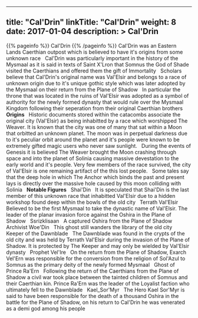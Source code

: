 
---
title: "Cal&#039;Drin"
linkTitle: "Cal&#039;Drin"
weight: 8
date: 2017-01-04
description: >
 Cal&#039;Drin
---

{{% pageinfo %}}
Cal&#039;Drin
{{% /pageinfo %}}
Cal'Drin was an Eastern Lands Caerthian outpost which is believed to have it's origins from some unknown race <span class="line-spacer d-block"> </span> Cal'Drin was particularly important in the history of the Mysmaal as it is said in texts of Saint X'Lron that Somnus the God of Shade visited the Caerthians and offered them the gift of Immortality <span class="line-spacer d-block"> </span> Scholars believe that Cal'Drin's original name was Val'Elsir and belongs to a race of unknown origin due to it's unique gothic style which was later adopted by the Mysmaal on their return from the Plane of Shadow <span class="line-spacer d-block"> </span> In particular the throne that was located in the ruins of Val'Elsir was adopted as a symbol of authority for the newly formed dynasty that would rule over the Mysmaal Kingdom following their seperation from their original Caerthian brothers <span class="line-spacer d-block"> </span> **Origins** <span class="line-spacer d-block"> </span> Historic documents stored within the catacombs associate the original city (Val'Elsir) as being inhabitted by a race which worshipped The Weaver. It is known that the city was one of many that sat within a Moon that orbitted an unknown planet. The moon was in perpetual darkness due to it's peculiar orbit around the planet and it's people were known to be extremely gifted magic users who never saw sunlight. <span class="line-spacer d-block"> </span> During the events of Genesis it is believed The Weaver brought the Moon crashing through space and into the planet of Solinia causing massive devestation to the early world and it's people. Very few members of the race survived, the city of Val'Elsir is one remaining artifact of the this lost people. <span class="line-spacer d-block"> </span> Some tales say that the deep hole in which The Anchor which binds the past and present lays is directly over the massive hole caused by this moon colliding with Solinia <span class="line-spacer d-block"> </span> **Notable Figures** <span class="line-spacer d-block"> </span> Shai'Din <span class="line-spacer d-block"> </span> It is speculated that Shai'Din is the last member of this unknown race that inhabitted Val'Elsir due to a hidden workshop found deep within the bowls of the old city <span class="line-spacer d-block"> </span> Terrath Val'Elsir <span class="line-spacer d-block"> </span> Believed to be the first Mysmaal to take the dynastic name of Val'Elsir. The leader of the planar invasion force against the Oshira in the Plane of Shadow <span class="line-spacer d-block"> </span> Ssrizklisaan <span class="line-spacer d-block"> </span> A captured Oshira from the Plane of Shadow <span class="line-spacer d-block"> </span> Archivist Woe'Din <span class="line-spacer d-block"> </span> This ghost still wanders the library of the old city <span class="line-spacer d-block"> </span> Keeper of the Dawnblade <span class="line-spacer d-block"> </span> The Dawnblade was found in the crypts of the old city and was held by Terrath Val'Elsir during the invasion of the Plane of Shadow. It is protected by The Keeper and may only be wielded by Val'Elsir dynasty <span class="line-spacer d-block"> </span> Prophet Vel'Ire <span class="line-spacer d-block"> </span> On the return from the Plane of Shadow, Exarch Vel'Ern was responsible for the conversion from the religion of Sol'Azul to Somnus as the primary deity of the newly formed Mysmaal <span class="line-spacer d-block"> </span> Ghost of Prince Ra'Ern <span class="line-spacer d-block"> </span> Following the return of the Caerthians from the Plane of Shadow a civil war took place between the tainted children of Somnus and their Caerthian kin. Prince Ra'Ern was the leader of the Loyalist faction who ultimately fell to the Dawnblade <span class="line-spacer d-block"> </span> Kael_Sor'Myr <span class="line-spacer d-block"> </span> The Hero Kael Sor'Myr is said to have been responsible for the death of a thousand Oshira in the battle for the Plane of Shadow, on his return to Cal'Drin he was venerated as a demi god among his people
